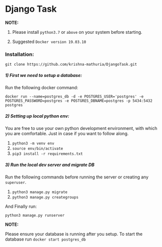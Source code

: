 # Django Task

**NOTE:**

1. Please install `python3.7` or `above` on your system before starting.

2. Suggested `Docker version 19.03.10`

### Installation:

`git clone https://github.com/krishna-mathuria/DjangoTask.git`


##### 1) First we need to setup a database:

Run the following docker command:

```
docker run --name=postgres_db -d -e POSTGRES_USER='postgres' -e POSTGRES_PASSWORD=postgres -e POSTGRES_DBNAME=postgres -p 5434:5432 postgres
```

##### 2) Setting up local python env:

You are free to use your own python development environment, with which you are comfortable. Just in case if you want to follow along.

1. `python3 -m venv env`
2. `source env/bin/activate`
3. `pip3 install -r requirements.txt`

##### 3) Run the local dev server and migrate DB

Run the following commands before running the server or creating any `superuser`.

1. `python3 manage.py migrate`
2. `python3 manage.py creategroups`

And Finally run:

`python3 manage.py runserver`

**NOTE:**

Please ensure your database is running after you setup. To start the database run
`docker start postgres_db`
